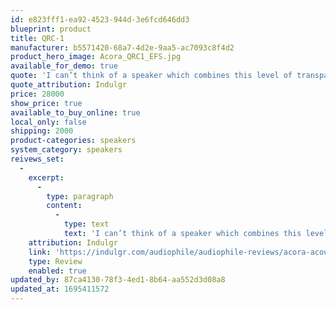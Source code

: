 ```yaml
---
id: e823fff1-ea92-4523-944d-3e6fcd646dd3
blueprint: product
title: QRC-1
manufacturer: b5571420-68a7-4d2e-9aa5-ac7093c8f4d2
product_hero_image: Acora_QRC1_EFS.jpg
available_for_demo: true
quote: 'I can’t think of a speaker which combines this level of transparency, speed, dynamism, and utter lack of coloration in a single package at this price point'
quote_attribution: Indulgr
price: 28000
show_price: true
available_to_buy_online: true
local_only: false
shipping: 2000
product-categories: speakers
system_category: speakers
reivews_set:
  -
    excerpt:
      -
        type: paragraph
        content:
          -
            type: text
            text: 'I can’t think of a speaker which combines this level of transparency, speed, dynamism, and utter lack of coloration in a single package at this price point'
    attribution: Indulgr
    link: 'https://indulgr.com/audiophile/audiophile-reviews/acora-acoustics-qrc-1-loudspeaker-review/'
    type: Review
    enabled: true
updated_by: 87ca4130-78f3-4ed1-8b64-aa552d3d08a8
updated_at: 1695411572
---
```

